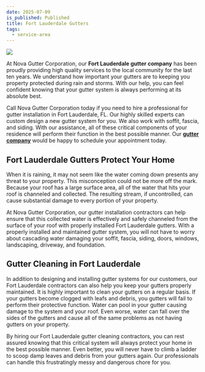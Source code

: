 ```yaml
---
date: 2025-07-09
is_published: Published
title: Fort Lauderdale Gutters
tags:
  - service-area
---
```

![](/media/gutters-fort-lauderdale-fl.jpg)

At Nova Gutter Corporation, our **Fort Lauderdale gutter company** has been proudly providing high quality services to the local community for the last ten years. We understand how important your gutters are to keeping you property protected during rain and storms. With our help, you can feel confident knowing that your gutter system is always performing at its absolute best.

Call Nova Gutter Corporation today if you need to hire a professional for gutter installation in Fort Lauderdale, FL. Our highly skilled experts can custom design a new gutter system for you. We also work with soffit, fascia, and siding. With our assistance, all of these critical components of your residence will perform their function in the best possible manner. Our [**gutter company**](https://www.novagutter.com/) would be happy to schedule your appointment today.

## Fort Lauderdale Gutters Protect Your Home

When it is raining, it may not seem like the water coming down presents any threat to your property. This misconception could not be more off the mark. Because your roof has a large surface area, all of the water that hits your roof is channeled and collected. The resulting stream, if uncontrolled, can cause substantial damage to every portion of your property.

At Nova Gutter Corporation, our gutter installation contractors can help ensure that this collected water is effectively and safely channeled from the surface of your roof with properly installed Fort Lauderdale gutters. With a properly installed and maintained gutter system, you will not have to worry about cascading water damaging your soffit, fascia, siding, doors, windows, landscaping, driveway, and foundation.

## Gutter Cleaning in Fort Lauderdale

In addition to designing and installing gutter systems for our customers, our Fort Lauderdale contractors can also help you keep your gutters properly maintained. It is highly important to clean your gutters on a regular basis. If your gutters become clogged with leafs and debris, you gutters will fail to perform their protective function. Water can pool in your gutter causing damage to the system and your roof. Even worse, water can fall over the sides of the gutters and cause all of the same problems as not having gutters on your property.

By hiring our Fort Lauderdale gutter cleaning contractors, you can rest assured knowing that this critical system will always protect your home in the best possible manner. Even better, you will never have to climb a ladder to scoop damp leaves and debris from your gutters again. Our professionals can handle this frustratingly messy and dangerous chore for you.